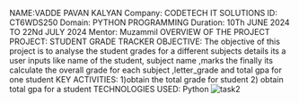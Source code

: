 NAME:VADDE PAVAN KALYAN 
 Company: CODETECH IT SOLUTIONS
  ID: CT6WDS250 
 Domain: PYTHON PROGRAMMING 
Duration: 10Th JUNE 2024 TO 22Nd JULY 2024 
Mentor: Muzammil 
OVERVIEW OF THE PROJECT
PROJECT: STUDENT GRADE TRACKER
  OBJECTIVE:
  The objective of this project is to analyse the student grades for a different subjects details its a user inputs like name of the student, subject name ,marks the finally its calculate the overall grade for
  each subject ,letter_grade and total gpa for one student 
  KEY ACTIVITIES:
  1)obtain the total grade for student
  2) obtain total gpa for a student 
  TECHNOLOGIES USED:
       Python 
![task2](https://github.com/vaddepavan22/CODETECH-TASK2/assets/172257178/99aad64e-2ffa-4416-b2c6-f1cad6fe8c9e)
